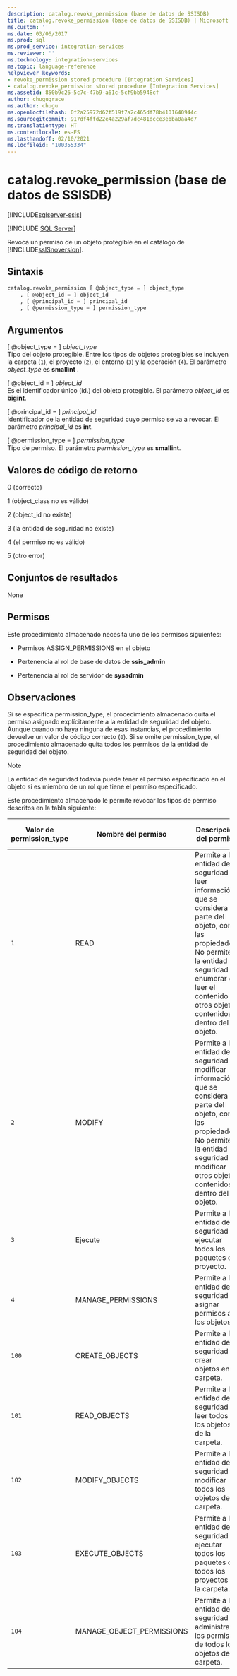 ```yaml
---
description: catalog.revoke_permission (base de datos de SSISDB)
title: catalog.revoke_permission (base de datos de SSISDB) | Microsoft Docs
ms.custom: ''
ms.date: 03/06/2017
ms.prod: sql
ms.prod_service: integration-services
ms.reviewer: ''
ms.technology: integration-services
ms.topic: language-reference
helpviewer_keywords:
- revoke_permission stored procedure [Integration Services]
- catalog.revoke_permission stored procedure [Integration Services]
ms.assetid: 850b9c26-5c7c-47b9-a61c-5cf9bb5948cf
author: chugugrace
ms.author: chugu
ms.openlocfilehash: 0f2a25972d62f519f7a2c465df78b4101640944c
ms.sourcegitcommit: 917df4ffd22e4a229af7dc481dcce3ebba0aa4d7
ms.translationtype: HT
ms.contentlocale: es-ES
ms.lasthandoff: 02/10/2021
ms.locfileid: "100355334"
---
```

# <a name="catalogrevoke_permission-ssisdb-database"></a>catalog.revoke_permission (base de datos de SSISDB)

[!INCLUDE[sqlserver-ssis](../../includes/applies-to-version/sqlserver-ssis.md)]


[!INCLUDE [SQL Server](../../includes/applies-to-version/sqlserver.md)]

  Revoca un permiso de un objeto protegible en el catálogo de [!INCLUDE[ssISnoversion](../../includes/ssisnoversion-md.md)].  
  
## <a name="syntax"></a>Sintaxis  
  
```sql
catalog.revoke_permission [ @object_type = ] object_type  
    , [ @object_id = ] object_id  
    , [ @principal_id = ] principal_id  
    , [ @permission_type = ] permission_type  
```  
  
## <a name="arguments"></a>Argumentos  
 [ @object_type = ] *object_type*  
 Tipo del objeto protegible. Entre los tipos de objetos protegibles se incluyen la carpeta (`1`), el proyecto (`2`), el entorno (`3`) y la operación (`4`). El parámetro *object_type* es **smallint** _._  
  
 [ @object_id = ] *object_id*  
 Es el identificador único (id.) del objeto protegible. El parámetro *object_id* es **bigint**.  
  
 [ @principal_id = ] *principal_id*  
 Identificador de la entidad de seguridad cuyo permiso se va a revocar. El parámetro *principal_id* es **int**.  
  
 [ @permission_type = ] *permission_type*  
 Tipo de permiso. El parámetro *permission_type* es **smallint**.  
  
## <a name="return-code-values"></a>Valores de código de retorno  
 0 (correcto)  
  
 1 (object_class no es válido)  
  
 2 (object_id no existe)  
  
 3 (la entidad de seguridad no existe)  
  
 4 (el permiso no es válido)  
  
 5 (otro error)  
  
## <a name="result-sets"></a>Conjuntos de resultados  
 None  
  
## <a name="permissions"></a>Permisos  
 Este procedimiento almacenado necesita uno de los permisos siguientes:  
  
-   Permisos ASSIGN_PERMISSIONS en el objeto  
  
-   Pertenencia al rol de base de datos de **ssis_admin**  
  
-   Pertenencia al rol de servidor de **sysadmin**  
  
## <a name="remarks"></a>Observaciones  
 Si se especifica permission_type, el procedimiento almacenado quita el permiso asignado explícitamente a la entidad de seguridad del objeto. Aunque cuando no haya ninguna de esas instancias, el procedimiento devuelve un valor de código correcto (`0`). Si se omite permission_type, el procedimiento almacenado quita todos los permisos de la entidad de seguridad del objeto.  
  
> [!NOTE]  
>  La entidad de seguridad todavía puede tener el permiso especificado en el objeto si es miembro de un rol que tiene el permiso especificado.  
  
 Este procedimiento almacenado le permite revocar los tipos de permiso descritos en la tabla siguiente:  
  
|Valor de permission_type|Nombre del permiso|Descripción del permiso|Tipos de objetos aplicables|  
|----------------------------|---------------------|----------------------------|-----------------------------|  
|`1`|READ|Permite a la entidad de seguridad leer información que se considera parte del objeto, como las propiedades. No permite a la entidad de seguridad enumerar o leer el contenido de otros objetos contenidos dentro del objeto.|Carpeta, proyecto, entorno, operación|  
|`2`|MODIFY|Permite a la entidad de seguridad modificar información que se considera parte del objeto, como las propiedades. No permite a la entidad de seguridad modificar otros objetos contenidos dentro del objeto.|Carpeta, proyecto, entorno, operación|  
|`3`|Ejecute|Permite a la entidad de seguridad ejecutar todos los paquetes del proyecto.|Project|  
|`4`|MANAGE_PERMISSIONS|Permite a la entidad de seguridad asignar permisos a los objetos.|Carpeta, proyecto, entorno, operación|  
|`100`|CREATE_OBJECTS|Permite a la entidad de seguridad crear objetos en la carpeta.|Carpeta|  
|`101`|READ_OBJECTS|Permite a la entidad de seguridad leer todos los objetos de la carpeta.|Carpeta|  
|`102`|MODIFY_OBJECTS|Permite a la entidad de seguridad modificar todos los objetos de la carpeta.|Carpeta|  
|`103`|EXECUTE_OBJECTS|Permite a la entidad de seguridad ejecutar todos los paquetes de todos los proyectos de la carpeta.|Carpeta|  
|`104`|MANAGE_OBJECT_PERMISSIONS|Permite a la entidad de seguridad administrar los permisos de todos los objetos de la carpeta.|Carpeta|  
  
  
